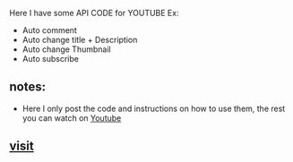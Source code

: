Here I have some API CODE for YOUTUBE
Ex:
* Auto comment 
* Auto change title + Description
* Auto change Thumbnail 
* Auto subscribe 
## notes:
* Here I only post the code and instructions on how to use them, the rest you can watch on [Youtube](https://youtube.com)
## [visit](https://developers.google.com/youtube/v3/docs)
